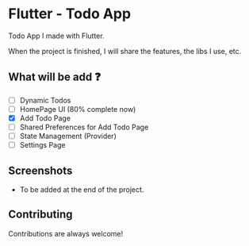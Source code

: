 # Flutter - Todo App
Todo App I made with Flutter.

When the project is finished, I will share the features, the libs I use, etc.


##  What will be add :question:
- [ ] Dynamic Todos
- [ ] HomePage UI (80% complete now)
- [X] Add Todo Page
- [ ] Shared Preferences for Add Todo Page
- [ ] State Management (Provider)
- [ ] Settings Page

## Screenshots
- To be added at the end of the project.

## Contributing

Contributions are always welcome!